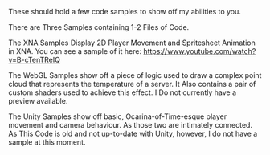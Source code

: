 These should hold a few code samples to show off my abilities to you.

There are Three Samples containing 1-2 Files of Code.

The XNA Samples Display 2D Player Movement and Spritesheet Animation in XNA. You can see a sample of it here:
https://www.youtube.com/watch?v=B-cTenTReIQ

The WebGL Samples show off a piece of logic used to draw a complex point cloud that represents the temperature of a server.
It Also contains a pair of custom shaders used to achieve this effect.
I Do not currently have a preview available.

The Unity Samples show off basic, Ocarina-of-Time-esque player movement and camera behaviour. As those two are intimately connected.
As This Code is old and not up-to-date with Unity, however, I do not have a sample at this moment.
